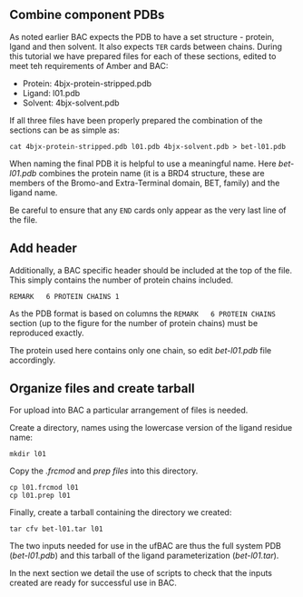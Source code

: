 
## Combine component PDBs

As noted earlier BAC expects the PDB to have a set structure - protein, lgand and then solvent.
It also expects `TER` cards between chains.
During this tutorial we have prepared files for each of these sections, edited to meet teh requirements of Amber and BAC:

* Protein: 4bjx-protein-stripped.pdb
* Ligand: l01.pdb
* Solvent: 4bjx-solvent.pdb

If all three files have been properly prepared the combination of the sections can be as simple as:

```
cat 4bjx-protein-stripped.pdb l01.pdb 4bjx-solvent.pdb > bet-l01.pdb
```

When naming the final PDB it is helpful to use a meaningful name.
Here *bet-l01.pdb* combines the protein name (it is a BRD4 structure, these are members of the Bromo-and Extra-Terminal domain, BET, family) and the ligand name.

Be careful to ensure that any `END` cards only appear as the very last line of the file.

## Add header

Additionally, a BAC specific header should be included at the top of the file.
This simply contains the number of protein chains included.

```
REMARK   6 PROTEIN CHAINS 1
```

As the PDB format is based on columns the `REMARK   6 PROTEIN CHAINS ` section (up to the figure for the number of protein chains) must be reproduced exactly.

The protein used here contains only one chain, so edit *bet-l01.pdb* file accordingly.

## Organize files and create tarball

For upload into BAC a particular arrangement of files is needed.

Create a directory, names using the lowercase version of the ligand residue name:

```
mkdir l01
```

Copy the *.frcmod* and *prep files* into this directory.

```
cp l01.frcmod l01
cp l01.prep l01
```

Finally, create a tarball containing the directory we created:

```
tar cfv bet-l01.tar l01
```

The two inputs needed for use in the ufBAC are thus the full system PDB (*bet-l01.pdb*) and this tarball of the ligand parameterization (*bet-l01.tar*).

In the next section we detail the use of scripts to check that the inputs created are ready for successful use in BAC.
